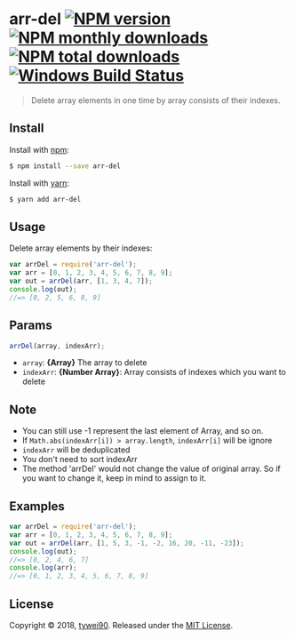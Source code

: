 # arr-del [![NPM version](https://img.shields.io/npm/v/arr-del.svg?style=flat)](https://www.npmjs.com/package/arr-del) [![NPM monthly downloads](https://img.shields.io/npm/dm/arr-del.svg?style=flat)](https://www.npmjs.com/package/arr-del) [![NPM total downloads](https://img.shields.io/npm/dt/arr-del.svg?style=flat)](https://www.npmjs.com/package/arr-del) [![Windows Build Status](https://travis-ci.org/tywei90/arr-del.svg?branch=master)](https://travis-ci.org/tywei90/arr-del)

> Delete array elements in one time by array consists of their indexes.

## Install

Install with [npm](https://www.npmjs.com/):

```sh
$ npm install --save arr-del
```

Install with [yarn](https://yarnpkg.com):

```sh
$ yarn add arr-del
```

## Usage

Delete array elements by their indexes:

```js
var arrDel = require('arr-del');
var arr = [0, 1, 2, 3, 4, 5, 6, 7, 8, 9];
var out = arrDel(arr, [1, 3, 4, 7]);
console.log(out);
//=> [0, 2, 5, 6, 8, 9]
```


## Params

```js
arrDel(array, indexArr);
```

* `array`: **{Array}** The array to delete
* `indexArr`: **{Number Array}**: Array consists of indexes which you want to delete

## Note

* You can still use -1 represent the last element of Array, and so on.
* If `Math.abs(indexArr[i]) > array.length`, `indexArr[i]` will be ignore
* `indexArr` will be deduplicated
* You don't need to sort indexArr
* The method 'arrDel' would not change the value of original array. So if you want to change it, keep in mind to assign to it.

## Examples

```js
var arrDel = require('arr-del');
var arr = [0, 1, 2, 3, 4, 5, 6, 7, 8, 9];
var out = arrDel(arr, [1, 5, 3, -1, -2, 16, 20, -11, -23]);
console.log(out);
//=> [0, 2, 4, 6, 7]
console.log(arr);
//=> [0, 1, 2, 3, 4, 5, 6, 7, 8, 9]
```


## License

Copyright © 2018, [tywei90](https://github.com/tywei90).
Released under the [MIT License](LICENSE).
